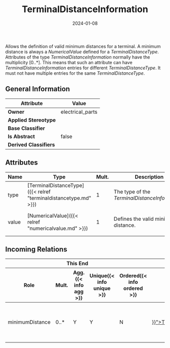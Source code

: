 ﻿---
title: TerminalDistanceInformation
toc: false
type: specs
date: "2024-01-08"
draft: false
specification: VEC
version: 2.1.0
documentType: "Recommendation"
elementType: Class
classes:
  - TerminalDistanceInformation
menu_name: vec-2.1.0
---
<p> Allows the definition of valid minimum distances for a terminal. A minimum distance is always a <i>NumericalValue</i> defined for a <i>TerminalDistanceType</i>. Attributes of the type <i>TerminalDistanceInformation</i> normally have the multiplicity [0..*]. This means that such an attribute can have <i>TerminalDistanceInformation</i> entries for different <i>TerminalDistanceType</i>. It must not have multiple entries for the same <i>TerminalDistanceType</i>.      </p>

## General Information

| Attribute               | Value |
|-------------------------|-------|
| **Owner**               | electrical_parts |
| **Applied Stereotype**  |   |
| **Base Classifier**     |   |
| **Is Abstract**         | false |
| **Derived Classifiers** |   |

## Attributes
|  Name  |  Type  |  Mult.  |  Description  |  Owning Classifier  |
|--------|--------|---------|---------------|--------------|
|type| [TerminalDistanceType]({{< relref "terminaldistancetype.md" >}}) | 1 | The type of the <i>TerminalDistanceInformation.</i> | [TerminalDistanceInformation]({{< relref "terminaldistanceinformation.md" >}}) |
|value| [NumericalValue]({{< relref "numericalvalue.md" >}}) | 1 | Defines the valid minimum distance. | [TerminalDistanceInformation]({{< relref "terminaldistanceinformation.md" >}}) |


##  Incoming Relations
<table>
    <thead>
        <tr>
           <th colspan="5">This End</th>
           <th colspan="2">Other End</th>
           <th colspan="1">General</th>
        </tr>
        <tr>
           <th>Role</th>
           <th>Mult.</th>
           <th>Agg.{{< info agg >}}</th>
           <th>Unique{{< info unique >}}</th>
           <th>Ordered{{< info ordered >}}</th>
           <th>Type</th>
           <th>Mult.</th>
           <th>Description</th>
        </tr>
    <thead>
    <tbody>
    <tr>
        <td>minimumDistance</td>
        <td>0..*</td>
        <td>Y</td>
        <td>Y</td>
        <td>N</td>
        <td><a href="{{< relref "terminalspecification.md" >}}">TerminalSpecification</a></td>
        <td>0..1</td>
        <td>A terminal can have minimum distance requirements to other elements in the harness. Theses are defined with the <i>TerminalDistanceInformation.</i></td>
    </tr>
    </tbody>
</table>



